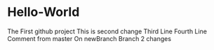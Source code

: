 Hello-World
===========

The First github project
This is second change
Third Line
Fourth Line
Comment from master
On newBranch
Branch 2 changes
